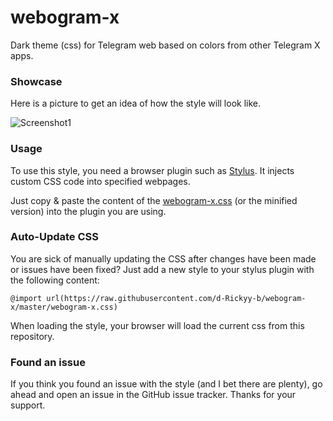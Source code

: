 # webogram-x
Dark theme (css) for Telegram web based on colors from other Telegram X apps.

### Showcase
Here is a picture to get an idea of how the style will look like.

![Screenshot1](https://raw.githubusercontent.com/d-Rickyy-b/webogram-x/master/images/screenshot1.png)

### Usage
To use this style, you need a browser plugin such as [Stylus](https://addons.mozilla.org/en-US/firefox/addon/styl-us/). It injects custom CSS code into specified webpages.

Just copy & paste the content of the [webogram-x.css](https://raw.githubusercontent.com/d-Rickyy-b/webogram-x/master/webogram-x.css) (or the minified version) into the plugin you are using.

### Auto-Update CSS
You are sick of manually updating the CSS after changes have been made or issues have been fixed? Just add a new style to your stylus plugin with the following content:

```@import url(https://raw.githubusercontent.com/d-Rickyy-b/webogram-x/master/webogram-x.css)```

When loading the style, your browser will load the current css from this repository.

### Found an issue
If you think you found an issue with the style (and I bet there are plenty), go ahead and open an issue in the GitHub issue tracker.
Thanks for your support.
